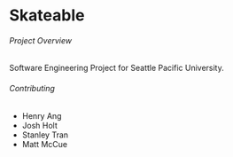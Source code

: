 # Skateable

###### Project Overview

Software Engineering Project for Seattle Pacific University.

###### Contributing

* Henry Ang
* Josh Holt
* Stanley Tran
* Matt McCue
